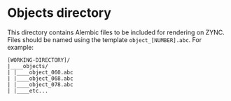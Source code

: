 # Objects directory
This directory contains Alembic files to be included for rendering on ZYNC. Files should be named using the template ```object_[NUMBER].abc```. For example:
```
[WORKING-DIRECTORY]/
|____objects/
| |____object_060.abc
| |____object_068.abc
| |____object_078.abc
| |____etc...
```
